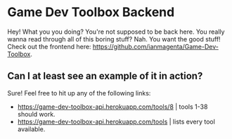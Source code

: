 # Game Dev Toolbox Backend

Hey! What you you doing? You're not supposed to be back here. You really wanna read through all of this boring stuff? Nah. You want the good stuff! Check out the frontend here: https://github.com/ianmagenta/Game-Dev-Toolbox.

## Can I at least see an example of it in action?
Sure! Feel free to hit up any of the following links:
- https://game-dev-toolbox-api.herokuapp.com/tools/8 | tools 1-38 should work.
- https://game-dev-toolbox-api.herokuapp.com/tools   | lists every tool available.
